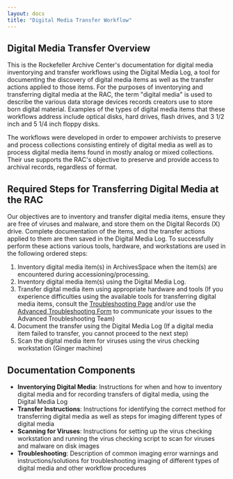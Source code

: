 ```yaml
---
layout: docs
title: "Digital Media Transfer Workflow"
---
```


## Digital Media Transfer Overview

This is the Rockefeller Archive Center's documentation for digital media inventorying and transfer workflows using the Digital Media Log, a tool for documenting the discovery of digital media items as well as the transfer actions applied to those items. For the purposes of inventorying and transferring digital media at the RAC, the term "digital media" is used to describe the various data storage devices records creators use to store born digital material. Examples of the types of digital media items that these workflows address include optical disks, hard drives, flash drives, and 3 1/2 inch and 5 1/4 inch floppy disks.

The workflows were developed in order to empower archivists to preserve and process collections consisting entirely of digital media as well as to process digital media items found in mostly analog or mixed collections. Their use supports the RAC's objective to preserve and provide access to archival records, regardless of format.

## Required Steps for Transferring Digital Media at the RAC

Our objectives are to inventory and transfer digital media items, ensure they are free of viruses and malware, and store them on the Digital Records (X) drive. Complete documentation of the items, and the transfer actions applied to them are then saved in the Digital Media Log. To successfully perform these actions various tools, hardware, and workstations are used in the following ordered steps:  

1. Inventory digital media item(s) in ArchivesSpace when the item(s) are encountered during accessioning/processing. 
2. Inventory digital media item(s) using the Digital Media Log.
3. Transfer digital media item using appropriate hardware and tools (If you experience difficulties using the available tools for transferring digital media items, consult the [Troubleshooting Page](troubleshooting) and/or use the [Advanced Troubleshooting Form](https://form.asana.com/?k=EsWapMmv2cZMzHwcrD9_2A&d=4711715224923) to communicate your issues to the Advanced Troubleshooting Team)
4. Document the transfer using the Digital Media Log (If a digital media item failed to transfer, you cannot proceed to the next step)
5. Scan the digital media item for viruses using the virus checking workstation (Ginger machine)

## Documentation Components

- **Inventorying Digital Media**: Instructions for when and how to inventory digital media and for recording transfers of digital media, using the Digital Media Log
- **Transfer Instructions**: Instructions for identifying the correct method for transferring digital media as well as steps for imaging different types of digital media
- **Scanning for Viruses**: Instructions for setting up the virus checking workstation and running the virus checking script to scan for viruses and malware on disk images
- **Troubleshooting**: Description of common imaging error warnings and instructions/solutions for troubleshooting imaging of different types of digital media and other workflow procedures
